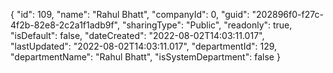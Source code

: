 {
  "id": 109,
  "name": "Rahul Bhatt",
  "companyId": 0,
  "guid": "202896f0-f27c-4f2b-82e8-2c2a1f1adb9f",
  "sharingType": "Public",
  "readonly": true,
  "isDefault": false,
  "dateCreated": "2022-08-02T14:03:11.017",
  "lastUpdated": "2022-08-02T14:03:11.017",
  "departmentId": 129,
  "departmentName": "Rahul Bhatt",
  "isSystemDepartment": false
}